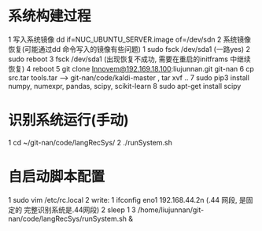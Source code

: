 # 系统构建过程
1 写入系统镜像
    dd if=NUC_UBUNTU_SERVER.image of=/dev/sdn
2 系统镜像恢复(可能通过dd 命令写入的镜像有些问题)
    1 sudo fsck /dev/sda1 (一路yes)
    2 sudo reboot
    3 fsck /dev/sda1 (出现恢复不成功, 需要在重启的initframs 中继续恢复)
    4 reboot 
    5 git clone Innovem@192.169.18.100:liujunnan.git git-nan
    6 cp src.tar tools.tar --> git-nan/code/kaldi-master , tar xvf ..
    7 sudo pip3 install numpy, numexpr, pandas, scipy, scikit-learn
    8 sudo apt-get install scipy

# 识别系统运行(手动)
1 cd ~/git-nan/code/langRecSys/
2 ./runSystem.sh

# 自启动脚本配置
1 sudo vim /etc/rc.local
2 write:
    1 ifconfig eno1 192.168.44.2n (.44 网段, 是固定的 完整识别系统是.44网段)
    2 sleep 1
    3 /home/liujunnan/git-nan/code/langRecSys/runSystem.sh &

